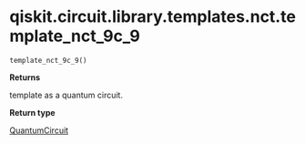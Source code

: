 <span id="qiskit-circuit-library-templates-nct-template-nct-9c-9" />

# qiskit.circuit.library.templates.nct.template\_nct\_9c\_9

<span id="undefined" />

`template_nct_9c_9()`

**Returns**

template as a quantum circuit.

**Return type**

[QuantumCircuit](qiskit.circuit.QuantumCircuit#qiskit.circuit.QuantumCircuit "qiskit.circuit.QuantumCircuit")
